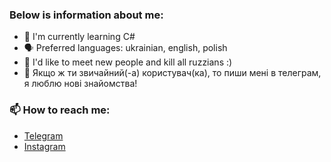 ### Below is information about me:

- 🌱 I'm currently learning C#
- 🗣️ Preferred languages: ukrainian, english, polish
- 🍃 I'd like to meet new people and kill all ruzzians :)
- 🦎 Якщо ж ти звичайний(-а) користувач(ка), то пиши мені в телеграм, я люблю нові знайомства!

### 📫 How to reach me:
- [Telegram](https://t.me/ihatemyspine)
- [Instagram](https://www.instagram.com/madmechanic76/)
